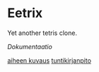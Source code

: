 # Eetrix

Yet another tetris clone.

_Dokumentaatio_ 

[aiheen kuvaus](dokumentaatio/aiheenKuvausJaRakenne.md)
[tuntikirjanpito](dokumentaatio/tuntikirjanpito.md)

